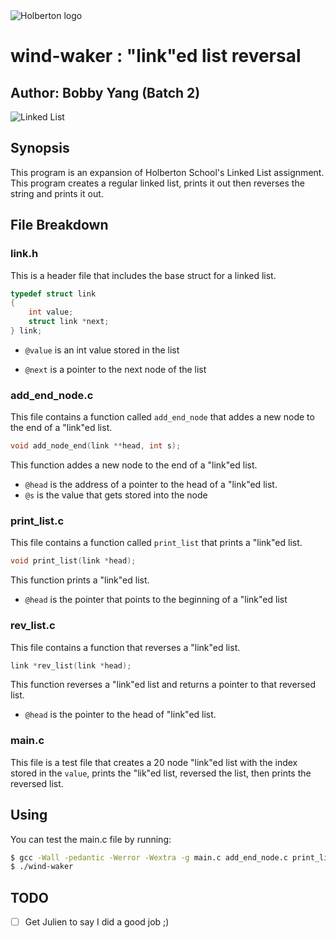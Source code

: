 <img src="https://www.holbertonschool.com/assets/holberton-logo-1cc451260ca3cd297def53f2250a9794810667c7ca7b5fa5879a569a457bf16f.png" alt="Holberton logo">

# wind-waker : "link"ed list reversal
## Author: Bobby Yang (Batch 2)

<img src="https://holberton-students.slack.com/files/bobstermyang/F4NURGNRH/linkedlist.png" alt="Linked List">

## Synopsis
This program is an expansion of Holberton School's Linked List assignment. This program creates a regular linked list, prints it out then reverses the string and prints it out.


## File Breakdown
### link.h
This is a header file that includes the base struct for a linked list.

```c
typedef struct link
{
	int value;
	struct link *next;
} link;
```
- `@value` is an int value stored in the list

- `@next` is a pointer to the next node of the list

### add_end_node.c
This file contains a function called `add_end_node` that addes a new node to the end of a "link"ed list.
```c
void add_node_end(link **head, int s);
```
This function addes a new node to the end of a "link"ed list.

- `@head` is the address of a pointer to the head of a "link"ed list.
- `@s` is the value that gets stored into the node

### print_list.c
This file contains a function called `print_list` that prints a "link"ed list.
```c
void print_list(link *head);
```
This function prints a "link"ed list.
- `@head` is the pointer that points to the beginning of a "link"ed list

### rev_list.c
This file contains a function that reverses a "link"ed list.
```c
link *rev_list(link *head);
```
This function reverses a "link"ed list and returns a pointer to that reversed list.
- `@head` is the pointer to the head of "link"ed list.

### main.c
This file is a test file that creates a 20 node "link"ed list with the index stored in the `value`, prints the "lik"ed list, reversed the list, then prints the reversed list.

## Using
You can test the main.c file by running:
```bash
$ gcc -Wall -pedantic -Werror -Wextra -g main.c add_end_node.c print_list.c rev_list.c -o wind-waker
$ ./wind-waker
```

## TODO
- [ ] Get Julien to say I did a good job ;)
